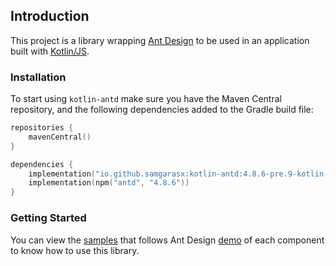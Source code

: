 ## Introduction

This project is a library wrapping [Ant Design](https://ant.design/docs/react/introduce) to be used in an application 
built with [Kotlin/JS](https://kotlinlang.org/docs/reference/js-overview.html).

### Installation

To start using `kotlin-antd` make sure you have the Maven Central repository, and the following dependencies added to 
the Gradle build file:

```kotlin
repositories {
    mavenCentral()
}

dependencies {
    implementation("io.github.samgarasx:kotlin-antd:4.8.6-pre.9-kotlin-1.4.32")
    implementation(npm("antd", "4.8.6"))
}
```

### Getting Started

You can view the [samples](https://github.com/samgarasx/kotlin-js-wrappers/tree/master/kotlin-antd/antd-samples) that follows 
Ant Design [demo](https://github.com/ant-design/ant-design/tree/master/components) of each component to know 
how to use this library.
